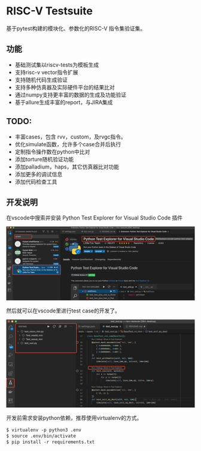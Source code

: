 # RISC-V Testsuite

基于pytest构建的模块化、参数化的RISC-V 指令集验证集。

## 功能

* 基础测试集以riscv-tests为模板生成
* 支持risc-v vector指令扩展
* 支持随机代码生成验证
* 支持多种仿真器及实际硬件平台的结果比对
* 通过numpy支持更丰富的数据的生成及功能验证
* 基于allure生成丰富的report，与JIRA集成

## TODO:

* 丰富cases，包含 rvv，custom，及rvgc指令。
* 优化simulate函数，允许多个case合并后执行
* 定制指令操作数在python中比对
* 添加torture随机验证功能
* 添加palladium，haps，其它仿真器比对功能
* 添加更多的调试信息
* 添加代码检查工具

## 开发说明

在vscode中搜索并安装 Python Test Explorer for Visual Studio Code 插件

![Python Test Explorer](docs/images/python-test-explorer.png)

然后就可以在vscode里进行test case的开发了。

![Python Test Working](docs/images/python-test-working.png)

开发前需求安装python依赖，推荐使用virtualenv的方式。

    $ virtualenv -p python3 .env
    $ source .env/bin/activate
    $ pip install -r requirements.txt
